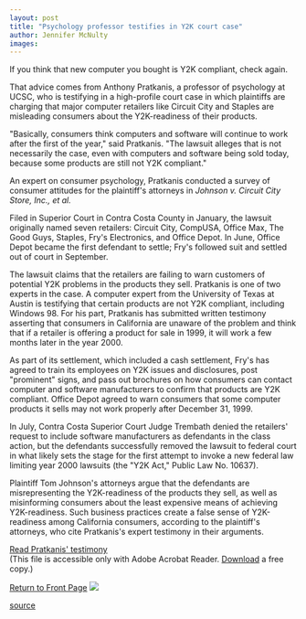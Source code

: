 ```yaml
---
layout: post
title: "Psychology professor testifies in Y2K court case"
author: Jennifer McNulty
images:
---
```


If you think that new computer you bought is Y2K compliant, check again.   
  
That advice comes from Anthony Pratkanis, a professor of psychology at UCSC, who is testifying in a high-profile court case in which plaintiffs are charging that major computer retailers like Circuit City and Staples are misleading consumers about the Y2K-readiness of their products.  
  
"Basically, consumers think computers and software will continue to work after the first of the year," said Pratkanis. "The lawsuit alleges that is not necessarily the case, even with computers and software being sold today, because some products are still not Y2K compliant."  
  
An expert on consumer psychology, Pratkanis conducted a survey of consumer attitudes for the plaintiff's attorneys in _Johnson v. Circuit City Store, Inc., et al._  
  
Filed in Superior Court in Contra Costa County in January, the lawsuit originally named seven retailers: Circuit City, CompUSA, Office Max, The Good Guys, Staples, Fry's Electronics, and Office Depot. In June, Office Depot became the first defendant to settle; Fry's followed suit and settled out of court in September.  
  
The lawsuit claims that the retailers are failing to warn customers of potential Y2K problems in the products they sell. Pratkanis is one of two experts in the case. A computer expert from the University of Texas at Austin is testifying that certain products are not Y2K compliant, including Windows 98. For his part, Pratkanis has submitted written testimony asserting that consumers in California are unaware of the problem and think that if a retailer is offering a product for sale in 1999, it will work a few months later in the year 2000.   
  
As part of its settlement, which included a cash settlement, Fry's has agreed to train its employees on Y2K issues and disclosures, post "prominent" signs, and pass out brochures on how consumers can contact computer and software manufacturers to confirm that products are Y2K compliant. Office Depot agreed to warn consumers that some computer products it sells may not work properly after December 31, 1999.   
  
In July, Contra Costa Superior Court Judge Trembath denied the retailers' request to include software manufacturers as defendants in the class action, but the defendants successfully removed the lawsuit to federal court in what likely sets the stage for the first attempt to invoke a new federal law limiting year 2000 lawsuits (the "Y2K Act," Public Law No. 10637).   
  
Plaintiff Tom Johnson's attorneys argue that the defendants are misrepresenting the Y2K-readiness of the products they sell, as well as misinforming consumers about the least expensive means of achieving Y2K-readiness. Such business practices create a false sense of Y2K-readiness among California consumers, according to the plaintiff's attorneys, who cite Pratkanis's expert testimony in their arguments.

[Read Pratkanis' testimony  
][1](This file is accessible only with Adobe Acrobat Reader. [Download][2] a free copy.)

[Return to Front Page][3] ![ ][4]

[1]: http://www.2000law.com/pdf/pratkanis.pdf
[2]: http://www.adobe.com/products/acrobat/readstep.html
[3]: ../../index.html
[4]: ../../images/trans.gif

[source](http://www1.ucsc.edu/currents/99-00/10-18/pratkanis.html "Permalink to pratkanis")
